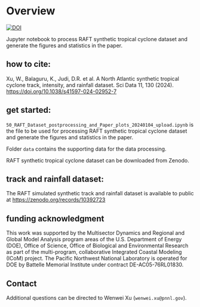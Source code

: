 # Overview
[![DOI](https://zenodo.org/badge/DOI/10.5281/zenodo.7976243.svg)](https://doi.org/10.5281/zenodo.7976243)

Jupyter notebook to process RAFT synthetic tropical cyclone dataset and generate the figures and statistics in the paper.

## how to cite:
Xu, W., Balaguru, K., Judi, D.R. et al. A North Atlantic synthetic tropical cyclone track, intensity, and rainfall dataset. Sci Data 11, 130 (2024). https://doi.org/10.1038/s41597-024-02952-7

## get started:
`50_RAFT_Dataset_postprocessing_and_Paper_plots_20240104_upload.ipynb` is the file to be used for processing RAFT synthetic tropical cyclone dataset and generate the figures and statistics in the paper.

Folder `data` contains the supporting data for the data processing.

RAFT synthetic tropical cyclone dataset can be downloaded from Zenodo.

## track and rainfall dataset:
The RAFT simulated synthetic track and rainfall dataset is available to public at https://zenodo.org/records/10392723

## funding acknowledgment
 This work was supported by the Multisector Dynamics and Regional and Global Model Analysis program areas of the U.S. Department of Energy (DOE), Office of Science, Office of Biological and Environmental Research as part of the multi-program, collaborative Integrated Coastal Modeling (ICoM) project. The Pacific Northwest National Laboratory is operated for DOE by Battelle Memorial Institute under contract DE-AC05-76RL01830. 

## Contact
Additional questions can be directed to Wenwei Xu (`wenwei.xu@pnnl.gov`).
